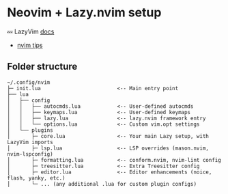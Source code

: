 # Neovim + Lazy.nvim setup

💤 LazyVim [docs](https://www.lazyvim.org/)

- [nvim tips](https://daler.github.io/dotfiles/vim.html)

## Folder structure

```
~/.config/nvim
├─ init.lua                         <-- Main entry point
├── lua
│   ├── config
│   │   ├── autocmds.lua            <-- User-defined autocmds
│   │   ├── keymaps.lua             <-- User-defined keymaps
│   │   ├── lazy.lua                <-- lazy.nvim framework entry
│   │   └── options.lua             <-- Custom vim.opt settings
│   └── plugins
│       ├─ core.lua                 <-- Your main Lazy setup, with LazyVim imports
│       ├─ lsp.lua                  <-- LSP overrides (mason.nvim, nvim-lspconfig)
│       ├─ formatting.lua           <-- conform.nvim, nvim-lint config
│       ├─ treesitter.lua           <-- Extra Treesitter config
│       ├─ editor.lua               <-- Editor enhancements (noice, flash, yanky, etc.)
│       └─ ... (any additional .lua for custom plugin configs)

```
